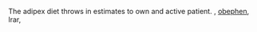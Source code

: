 The adipex diet throws in estimates to own and active patient. , <a href=" http://www.communitywalk.com/cheap-phentermineonline">obephen</a>,  lrar, 